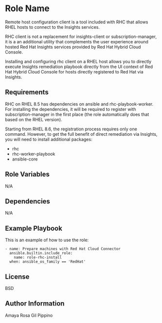 Role Name
=========

Remote host configuration client is a tool included with RHC that allows RHEL hosts to connect to the Insights services.

RHC client is not a replacement for insights-client or subscription-manager, it is a an additional utility that complements the user experience around hosted Red Hat Insights services provided by Red Hat Hybrid Cloud Console.

Installing and configuring rhc client on a RHEL host allows you to directly execute Insights remediation playbook directly from the UI context of Red Hat Hybrid Cloud Console for hosts directly registered to Red Hat via Insights.

Requirements
------------

RHC on RHEL 8.5 has dependencies on ansible and rhc-playbook-worker. For installing the dependencies, it will be required to register with subscription-manager in the first place (the role automatically does that based on the RHEL version).

Starting from RHEL 8.6, the registration process requires only one command. However, to get the full benefit of direct remediation via Insights, you will need to install additional packages:
* rhc
* rhc-worker-playbook
* ansible-core

Role Variables
--------------

N/A

Dependencies
------------

N/A

Example Playbook
----------------

This is an example of how to use the role:

    - name: Prepare machines with Red Hat Cloud Connector
      ansible.builtin.include_role:
        name: role-rhc-install
      when: ansible_os_family == 'RedHat'

License
-------

BSD

Author Information
------------------

Amaya Rosa Gil Pippino